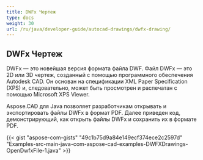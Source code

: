 ```yaml
---
title: DWFx Чертеж
type: docs
weight: 30
url: /ru/java/developer-guide/autocad-drawings/dwfx-drawing/
---
```


## **DWFx Чертеж**
DWFx — это новейшая версия формата файла DWF. Файл DWFx — это 2D или 3D чертеж, созданный с помощью программного обеспечения Autodesk CAD. Он основан на спецификации XML Paper Specification (XPS) и, следовательно, может быть просмотрен и распечатан с помощью Microsoft XPS Viewer.

Aspose.CAD для Java позволяет разработчикам открывать и экспортировать файлы DWFx в формат PDF. Далее приведен код, демонстрирующий, как открыть файлы DWFx и сохранить их в формате PDF.

{{< gist "aspose-com-gists" "49c1b75d9a84e149ecf374ece2c2597d" "Examples-src-main-java-com-aspose-cad-examples-DWFXDrawings-OpenDwfxFile-1.java" >}}
